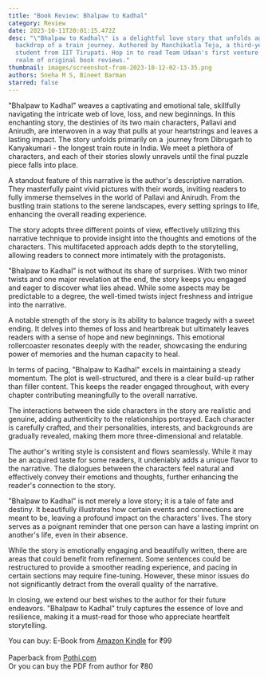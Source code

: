 ```yaml
---
title: "Book Review: Bhalpaw to Kadhal"
category: Review
date: 2023-10-11T20:01:15.472Z
desc: "\"Bhalpaw to Kadhal\" is a delightful love story that unfolds against the
  backdrop of a train journey. Authored by Manchikatla Teja, a third-year CSE
  student from IIT Tirupati. Hop in to read Team Udaan's first venture into the
  realm of original book reviews."
thumbnail: images/screenshot-from-2023-10-12-02-13-35.png
authors: Sneha M S, Bineet Barman
starred: false
---
```

<!--StartFragment-->

"Bhalpaw to Kadhal" weaves a captivating and emotional tale, skillfully navigating the intricate web of love, loss, and new beginnings. In this enchanting story, the destinies of its two main characters, Pallavi and Anirudh, are interwoven in a way that pulls at your heartstrings and leaves a lasting impact. The story unfolds primarily on a  journey from Dibrugarh to Kanyakumari - the longest train route in India. We meet a plethora of characters, and each of their stories slowly unravels until the final puzzle piece falls into place. 

A standout feature of this narrative is the author's descriptive narration. They masterfully paint vivid pictures with their words, inviting readers to fully immerse themselves in the world of Pallavi and Anirudh. From the bustling train stations to the serene landscapes, every setting springs to life, enhancing the overall reading experience.

The story adopts three different points of view, effectively utilizing this narrative technique to provide insight into the thoughts and emotions of the characters. This multifaceted approach adds depth to the storytelling, allowing readers to connect more intimately with the protagonists.

"Bhalpaw to Kadhal" is not without its share of surprises. With two minor twists and one major revelation at the end, the story keeps you engaged and eager to discover what lies ahead. While some aspects may be predictable to a degree, the well-timed twists inject freshness and intrigue into the narrative.

A notable strength of the story is its ability to balance tragedy with a sweet ending. It delves into themes of loss and heartbreak but ultimately leaves readers with a sense of hope and new beginnings. This emotional rollercoaster resonates deeply with the reader, showcasing the enduring power of memories and the human capacity to heal.

In terms of pacing, "Bhalpaw to Kadhal" excels in maintaining a steady momentum. The plot is well-structured, and there is a clear build-up rather than filler content. This keeps the reader engaged throughout, with every chapter contributing meaningfully to the overall narrative.

The interactions between the side characters in the story are realistic and genuine, adding authenticity to the relationships portrayed. Each character is carefully crafted, and their personalities, interests, and backgrounds are gradually revealed, making them more three-dimensional and relatable.

The author's writing style is consistent and flows seamlessly. While it may be an acquired taste for some readers, it undeniably adds a unique flavor to the narrative. The dialogues between the characters feel natural and effectively convey their emotions and thoughts, further enhancing the reader's connection to the story.

"Bhalpaw to Kadhal" is not merely a love story; it is a tale of fate and destiny. It beautifully illustrates how certain events and connections are meant to be, leaving a profound impact on the characters' lives. The story serves as a poignant reminder that one person can have a lasting imprint on another's life, even in their absence.

While the story is emotionally engaging and beautifully written, there are areas that could benefit from refinement. Some sentences could be restructured to provide a smoother reading experience, and pacing in certain sections may require fine-tuning. However, these minor issues do not significantly detract from the overall quality of the narrative.

In closing, we extend our best wishes to the author for their future endeavors. "Bhalpaw to Kadhal" truly captures the essence of love and resilience, making it a must-read for those who appreciate heartfelt storytelling.

You can buy:
E-Book from [Amazon Kindle](https://www.amazon.in/BHALPAW-KADHAL-Love-destination-Journey-ebook/dp/B0C5JL5V9L/ref=sr_1_1?keywords=bhalpaw+to+kadhal&sr=8-1) for ₹99       <br>                        
Paperback from [Pothi.com ](https://store.pothi.com/book/vineela-manchikatla-bhalpaw-kadhal/)  <br>Or you can buy the PDF from author for
₹80 

<!--EndFragment-->